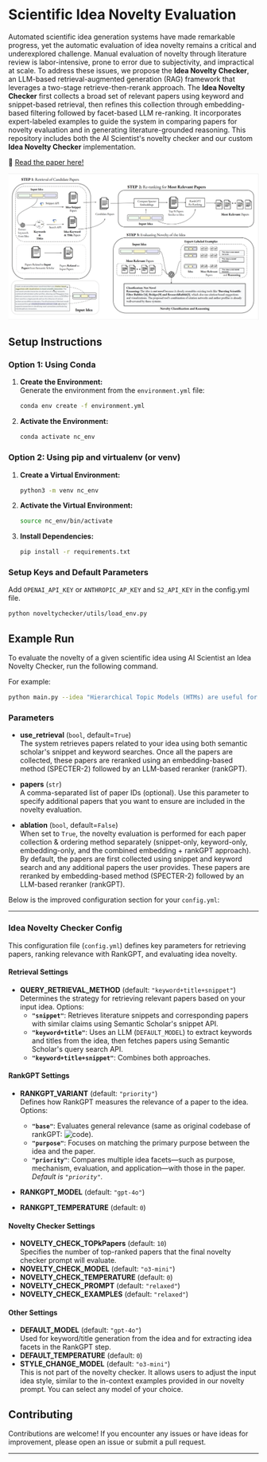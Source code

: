 # Scientific Idea Novelty Evaluation

Automated scientific idea generation systems have made remarkable progress, yet the automatic evaluation of idea novelty remains a critical and underexplored challenge. Manual evaluation of novelty through literature review is labor-intensive, prone to error due to subjectivity, and impractical at scale. To address these issues, we propose the **Idea Novelty Checker**, an LLM-based retrieval-augmented generation (RAG) framework that leverages a two-stage  retrieve-then-rerank approach. The **Idea Novelty Checker** first collects a broad set of relevant papers using keyword and snippet-based retrieval, then refines this collection through embedding-based filtering followed by facet-based LLM re-ranking. It incorporates expert-labeled examples to guide the system in comparing papers for novelty evaluation and in generating literature-grounded reasoning. This repository includes both the AI Scientist's novelty checker and our custom **Idea Novelty Checker** implementation. 

📄 [Read the paper here!](assets/paper.pdf)

![Figure](assets/image.png)


## Setup Instructions

### Option 1: Using Conda

1. **Create the Environment:**  
   Generate the environment from the `environment.yml` file:
   ```bash
   conda env create -f environment.yml
   ```
2. **Activate the Environment:**  
   ```bash
   conda activate nc_env
   ```

### Option 2: Using pip and virtualenv (or venv)

1. **Create a Virtual Environment:**  
   ```bash
   python3 -m venv nc_env
   ```
2. **Activate the Virtual Environment:**
   ```bash
   source nc_env/bin/activate
   ```
3. **Install Dependencies:**  
   ```bash
   pip install -r requirements.txt
   ```

### Setup Keys and Default Parameters
Add `OPENAI_API_KEY` or `ANTHROPIC_AP_KEY` and `S2_API_KEY` in the config.yml file. 

```bash
python noveltychecker/utils/load_env.py
```

## Example Run

To evaluate the novelty of a given scientific idea using AI Scientist an Idea Novelty Checker, run the following command. 

For example:
```bash
python main.py --idea "Hierarchical Topic Models (HTMs) are useful for discovering topic hierarchies in a collection of documents. However, traditional HTMs often produce hierarchies where lower-level topics are unrelated and not specific enough to their higher-level topics. Additionally, these methods can be computationally expensive. We present HyHTM - a Hyperbolic geometry based Hierarchical Topic Models - that addresses these limitations by incorporating hierarchical information from hyperbolic geometry to explicitly model hierarchies in topic models. Experimental results with four baselines show that HyHTM can better attend to parent-child relationships among topics. HyHTM produces coherent topic hierarchies that specialize in granularity from generic higher-level topics to specific lower-level topics. Further, our model is significantly faster and leaves a much smaller memory footprint than our best-performing baseline. We have made the source code for our algorithm publicly accessible." --papers "220046811, 267211735" --save_path <enter save path here> 
```

### Parameters
- **use_retrieval** (`bool`, default=`True`)  
  The system retrieves papers related to your idea using both semantic scholar's snippet and keyword searches. Once all the papers are collected, these papers are reranked using an embedding-based method (SPECTER-2) followed by an LLM-based reranker (rankGPT). 

- **papers** (`str`)  
  A comma-separated list of paper IDs (optional). Use this parameter to specify additional papers that you want to ensure are included in the novelty evaluation.

- **ablation** (`bool`, default=`False`)  
  When set to `True`, the novelty evaluation is performed for each paper collection & ordering method separately (snippet-only, keyword-only, embedding-only, and the combined embedding + rankGPT approach). By default, the papers are first collected using snippet and keyword search and any additional papers the user provides. These papers are reranked by embedding-based method (SPECTER-2) followed by an LLM-based reranker (rankGPT). 

Below is the improved configuration section for your `config.yml`:

---

### Idea Novelty Checker Config

This configuration file (`config.yml`) defines key parameters for retrieving papers, ranking relevance with RankGPT, and evaluating idea novelty.

#### Retrieval Settings
- **QUERY_RETRIEVAL_METHOD** (default: `"keyword+title+snippet"`)  
  Determines the strategy for retrieving relevant papers based on your input idea. Options:
  - **`"snippet"`**: Retrieves literature snippets and corresponding papers with similar claims using Semantic Scholar's snippet API.
  - **`"keyword+title"`**: Uses an LLM (`DEFAULT_MODEL`) to extract keywords and titles from the idea, then fetches papers using Semantic Scholar's query search API.
  - **`"keyword+title+snippet"`**: Combines both approaches.

#### RankGPT Settings
- **RANKGPT_VARIANT** (default: `"priority"`)  
  Defines how RankGPT measures the relevance of a paper to the idea. Options:
  - **`"base"`**: Evaluates general relevance (same as original codebase of rankGPT: ![code](https://github.com/sunnweiwei/RankGPT)).
  - **`"purpose"`**: Focuses on matching the primary purpose between the idea and the paper.
  - **`"priority"`**: Compares multiple idea facets—such as purpose, mechanism, evaluation, and application—with those in the paper.  
  *Default is `"priority"`.*

- **RANKGPT_MODEL** (default: `"gpt-4o"`)
- **RANKGPT_TEMPERATURE** (default: `0`)

#### Novelty Checker Settings
- **NOVELTY_CHECK_TOPkPapers** (default: `10`)  
  Specifies the number of top-ranked papers that the final novelty checker prompt will evaluate.
- **NOVELTY_CHECK_MODEL** (default: `"o3-mini"`)
- **NOVELTY_CHECK_TEMPERATURE** (default: `0`)
- **NOVELTY_CHECK_PROMPT** (default: `"relaxed"`)  
- **NOVELTY_CHECK_EXAMPLES** (default: `"relaxed"`)

#### Other Settings
- **DEFAULT_MODEL** (default: `"gpt-4o"`)  
  Used for keyword/title generation from the idea and for extracting idea facets in the RankGPT step.
- **DEFAULT_TEMPERATURE** (default: `0`)
- **STYLE_CHANGE_MODEL** (default: `"o3-mini"`)  
  This is not part of the novelty checker. It allows users to adjust the input idea style, similar to the in-context examples provided in our novelty prompt. You can select any model of your choice.

## Contributing

Contributions are welcome! If you encounter any issues or have ideas for improvement, please open an issue or submit a pull request.

---

